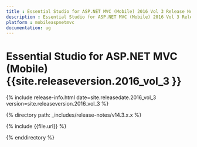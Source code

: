 ```yaml
---
title : Essential Studio for ASP.NET MVC (Mobile) 2016 Vol 3 Release Notes
description : Essential Studio for ASP.NET MVC (Mobile) 2016 Vol 3 Release Notes
platform : mobileaspnetmvc
documentation: ug
---
```


# Essential Studio for ASP.NET MVC (Mobile) {{site.releaseversion.2016_vol_3 }}

{% include release-info.html date=site.releasedate.2016_vol_3 version=site.releaseversion.2016_vol_3 %} 

{% directory path: _includes/release-notes/v14.3.x.x %}

{% include {{file.url}} %}

{% enddirectory %}
